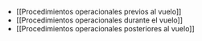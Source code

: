 - [[Procedimientos operacionales previos al vuelo]]
- [[Procedimientos operacionales durante el vuelo]]
- [[Procedimientos operacionales posteriores al vuelo]]